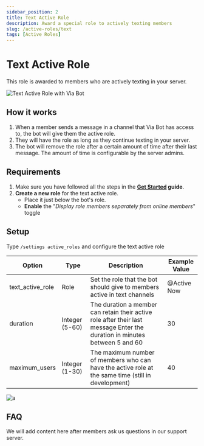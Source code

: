 ```yaml
---
sidebar_position: 2
title: Text Active Role
description: Award a special role to actively texting members
slug: /active-roles/text
tags: [Active Roles]
---
```


# Text Active Role
This role is awarded to members who are actively texting in your server. 

![Text Active Role with Via Bot](/img/docs/AR.gif)

## How it works
1. When a member sends a message in a channel that Via Bot has access to, the bot will give them the active role. 
2. They will have the role as long as they continue texting in your server. 
3. The bot will remove the role after a certain amount of time after their last message. The amount of time is configurable by the server admins.

## Requirements
1. Make sure you have followed all the steps in the **[Get Started](/docs/active-and-loyal-roles/get-started) guide**.
2. **Create a new role** for the text active role. 
   - Place it just below the bot's role.
   - **Enable** the "*Display role members separately from online members*" toggle

## Setup
Type `/settings active_roles` and configure the text active role

| Option | Type | Description | Example Value |
|---|---|---|---|
| text_active_role | Role | Set the role that the bot should give to members active in text channels | @Active Now |
| duration | Integer (5-60) | The duration a member can retain their active role after their last message Enter the duration in minutes between 5 and 60 | 30 |
| maximum_users | Integer (1-30) | The maximum number of members who can have the active role at the same time (still in development) | 40 |

![a](https://cdn.discordapp.com/attachments/1012005561627332709/1012288301794861108/Discord_Xk6go2WUOn.gif)

## FAQ
We will add content here after members ask us questions in our support server.